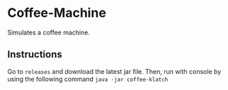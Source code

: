 # Coffee-Machine
Simulates a coffee machine.

## Instructions 
Go to `releases` and download the latest jar file. Then, run with console by using the following command `java -jar coffee-klatch`
